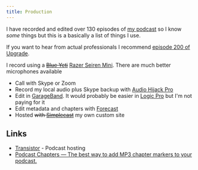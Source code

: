 ```yaml
---
title: Production
---
```


I have recorded and edited over 130 episodes of [my podcast](https://www.ruminatepodcast.com/) so I know _some_ things but this is a basically a list of things I use.

If you want to hear from actual professionals I recommend [episode 200 of Upgrade](https://www.relay.fm/upgrade/200).

I record using a ~~[Blue Yeti](https://www.bluemic.com/en-gb/products/yeti/)~~ [Razer Seiren Mini](https://www.razer.com/streaming-microphones/razer-seiren-mini/RZ19-03450100-R3M1). There are much better microphones available

- Call with Skype or Zoom
- Record my local audio plus Skype backup with [Audio Hijack Pro](https://rogueamoeba.com/audiohijackpro/)
- Edit in [GarageBand](https://www.apple.com/uk/mac/garageband/). It would probably be easier in [Logic Pro](https://www.apple.com/uk/logic-pro/) but I'm not paying for it
- Edit metadata and chapters with [Forecast](https://overcast.fm/forecast)
- Hosted ~~with [Simplecast](https://simplecast.com/)~~ my own custom site

## Links

- [Transistor](https://transistor.fm/) - Podcast hosting
- [Podcast Chapters — The best way to add MP3 chapter markers to your podcast.](https://chaptersapp.com/)